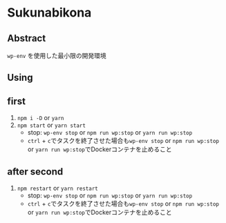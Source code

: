 # Sukunabikona

## Abstract

`wp-env` を使用した最小限の開発環境

## Using

## first

1. `npm i -D` or `yarn`
2. `npm start` or `yarn start`
    - stop: `wp-env stop` or `npm run wp:stop` or `yarn run wp:stop`
    - `ctrl` + `c`でタスクを終了させた場合も`wp-env stop` or `npm run wp:stop` or `yarn run wp:stop`でDockerコンテナを止めること

## after second

1. `npm restart` or `yarn restart`
    - stop: `wp-env stop` or `npm run wp:stop` or `yarn run wp:stop`
    - `ctrl` + `c`でタスクを終了させた場合も`wp-env stop` or `npm run wp:stop` or `yarn run wp:stop`でDockerコンテナを止めること
